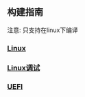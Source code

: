 ## 构建指南

注意: 只支持在linux下编译

### [Linux](build/linux.md)

### [Linux调试](build/linux-native.md)

### [UEFI](build/uefi.md)
